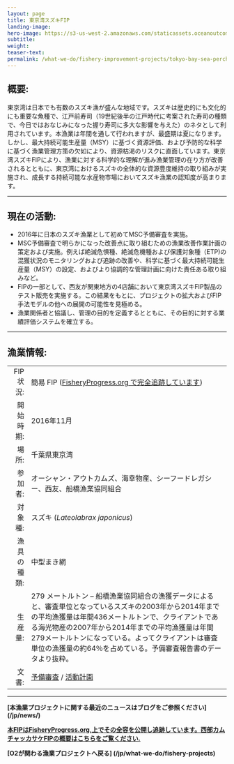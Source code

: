 ```yaml
---
layout: page 
title: 東京湾スズキFIP
landing-image:
hero-image: https://s3-us-west-2.amazonaws.com/staticassets.oceanoutcomes.org/news+and+analysis/hero+images/tokyo-bay-fip-launch-hero.jpg
subtitle:
weight: 
teaser-text:
permalink: /what-we-do/fishery-improvement-projects/tokyo-bay-sea-perch
---
```

<h2>概要:</h2>

東京湾は日本でも有数のスズキ漁が盛んな地域です。スズキは歴史的にも文化的にも重要な魚種で、江戸前寿司（19世紀後半の江戸時代に考案された寿司の種類で、今日ではおなじみになった握り寿司に多大な影響を与えた）のネタとして利用されています。本漁業は年間を通して行われますが、最盛期は夏になります。しかし、最大持続可能生産量（MSY）に基づく資源評価、および予防的な科学に基づく漁業管理方策の欠如により、資源枯渇のリスクに直面しています。東京湾スズキFIPにより、漁業に対する科学的な理解が進み漁業管理の在り方が改善されるとともに、東京湾におけるスズキの全体的な資源豊度維持の取り組みが実施され、成長する持続可能な水産物市場においてスズキ漁業の認知度が高まります。

---

<h2>現在の活動:</h2>

* 2016年に日本のスズキ漁業として初めてMSC予備審査を実施。
* MSC予備審査で明らかになった改善点に取り組むための漁業改善作業計画の策定および実施。例えば絶滅危惧種、絶滅危機種および保護対象種（ETP)の混獲状況のモニタリングおよび追跡の改善や、科学に基づく最大持続可能生産量（MSY）の設定、およびより協調的な管理計画に向けた責任ある取り組みなど。
* FIPの一部として、西友が関東地方の4店舗において東京湾スズキFIP製品のテスト販売を実施する。この結果をもとに、プロジェクトの拡大およびFIP手法モデルの他への展開の可能性を見極める。
* 漁業関係者と協議し、管理の目的を定義するとともに、その目的に対する業績評価システムを確立する。

---

<h2>漁業情報:</h2>

|||
| ---: | --- |
| FIP 状況: | 簡易 FIP (<a href="http://fisheryprogress.org/fip-profile/tokyo-bay-sea-perch-purse-seine" target="_blank">FisheryProgress.org で完全追跡しています</a>) |
| 開始時期: | 2016年11月 |
| 場所: | 千葉県東京湾 |
| 参加者: | オーシャン・アウトカムズ、海幸物産、シーフードレガシー、西友、船橋漁業協同組合 |
| 対象種: | スズキ (*Lateolabrax japonicus*) |
| 漁具の種類: | 中型まき網 |
| 生産量: | 279 メートルトン – 船橋漁業協同組合の漁獲データによると、審査単位となっているスズキの2003年から2014年までの平均漁獲量は年間436メートルトンで、クライアントである海光物産の2007年から2014年までの平均漁獲量は年間279メートルトンになっている。よってクライアントは審査単位の漁獲量の約64％を占めている。予備審査報告書のデータより抜粋。 |
| 文書: | <a href="https://s3-us-west-2.amazonaws.com/staticassets.oceanoutcomes.org/supporting+documents/Fishery+Project+Resources/TokyoBayPreassessment2016.pdf" target="_blank">予備審査</a> / <a href="https://s3-us-west-2.amazonaws.com/staticassets.oceanoutcomes.org/supporting+documents/Fishery+Project+Resources/TokyoBayWorkplan2016.pdf" target="_blank">活動計画</a> |

---

**[本漁業プロジェクトに関する最近のニュースはブログをご参照ください] (/jp/news/)**

<a href="http://fisheryprogress.org/fip-profile/tokyo-bay-sea-perch-purse-seine" target="_blank">**本FIPはFisheryProgress.org,上でその全容を公開し追跡しています。西部カムチャッカサケFIPの概要はこちらをご覧ください.**</a>

**[O2が関わる漁業プロジェクトへ戻る] (/jp/what-we-do/fishery-projects)** 
